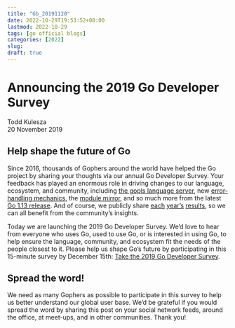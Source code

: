 ```yaml
---
title: "Gb_20191120"
date: 2022-10-29T19:53:52+08:00
lastmod: 2022-10-29
tags: [go official blogs]
categories: [2022]
slug:
draft: true
---
```


# Announcing the 2019 Go Developer Survey

Todd Kulesza  
20 November 2019

## Help shape the future of Go

Since 2016, thousands of Gophers around the world have helped the Go project by sharing your thoughts via our annual Go Developer Survey. Your feedback has played an enormous role in driving changes to our language, ecosystem, and community, including [the gopls language server](https://about.sourcegraph.com/go/gophercon-2019-go-pls-stop-breaking-my-editor), new [error-handling mechanics](https://blog.golang.org/go1.13-errors), the [module mirror](https://blog.golang.org/module-mirror-launch), and so much more from the latest [Go 1.13 release](https://blog.golang.org/go1.13). And of course, we publicly share [each](https://blog.golang.org/survey2016-results) [year’s](https://blog.golang.org/survey2017-results) [results](https://blog.golang.org/survey2018-results), so we can all benefit from the community’s insights.

Today we are launching the 2019 Go Developer Survey. We’d love to hear from everyone who uses Go, used to use Go, or is interested in using Go, to help ensure the language, community, and ecosystem fit the needs of the people closest to it. Please help us shape Go’s future by participating in this 15-minute survey by December 15th: [Take the 2019 Go Developer Survey](https://google.qualtrics.com/jfe/form/SV_b1xqnBCMpZAhJZ3).

## Spread the word!

We need as many Gophers as possible to participate in this survey to help us better understand our global user base. We’d be grateful if you would spread the word by sharing this post on your social network feeds, around the office, at meet-ups, and in other communities. Thank you!